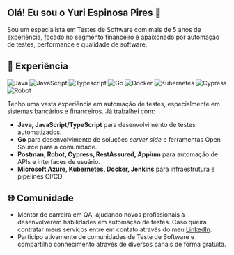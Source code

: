 ## Olá! Eu sou o Yuri Espinosa Pires 👋

Sou um especialista em Testes de Software com mais de 5 anos de experiência, focado no segmento financeiro e apaixonado por automação de testes, performance e qualidade de software.

## 🚀 Experiência

![Java](https://img.shields.io/badge/java-%23ED8B00.svg?style=for-the-badge&logo=openjdk&logoColor=white)
![JavaScript](https://img.shields.io/badge/JavaScript-323330?style=for-the-badge&logo=javascript&logoColor=F7DF1E)
![Typescript](https://img.shields.io/badge/Typescript-blue?style=for-the-badge&logo=typescript&logoColor=white)
![Go](https://img.shields.io/badge/Go-00ADD8?style=for-the-badge&logo=go&logoColor=white)
![Docker](https://img.shields.io/badge/Docker-2496ED?style=for-the-badge&logo=docker&logoColor=white)
![Kubernetes](https://img.shields.io/badge/Kubernetes-326CE5?style=for-the-badge&logo=kubernetes&logoColor=white)
![Cypress](https://img.shields.io/badge/Cypress-green?style=for-the-badge&logo=cypress&logoColor=black)
![Robot](https://img.shields.io/badge/Robot-black?style=for-the-badge&logo=robotframework&logoColor=white)

Tenho uma vasta experiência em automação de testes, especialmente em sistemas bancários e financeiros. Já trabalhei com:

- **Java, JavaScript/TypeScript** para desenvolvimento de testes automatizados.
- **Go** para desenvolvimento de soluções _server side_ e ferramentas Open Source para a comunidade.
- **Postman, Robot, Cypress, RestAssured, Appium** para automação de APIs e interfaces de usuário.
- **Microsoft Azure, Kubernetes, Docker, Jenkins** para infraestrutura e pipelines CI/CD.

## 🌐 Comunidade

- Mentor de carreira em QA, ajudando novos profissionais a desenvolverem habilidades em automação de testes. Caso queira contratar meus serviços entre em contato através do meu [LinkedIn](https://www.linkedin.com/in/yuriespinosa/).
- Participo ativamente de comunidades de Teste de Software e compartilho conhecimento através de diversos canais de forma gratuita.